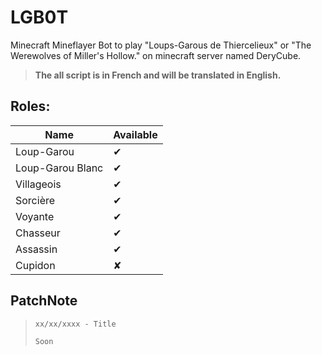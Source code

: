# LGB0T

Minecraft Mineflayer Bot to play "Loups-Garous de Thiercelieux" or "The Werewolves of Miller's Hollow." on minecraft server named DeryCube.

> **The all script is in French and will be translated in English.**

## Roles:

| Name             | Available |
|------------------|----------|
| Loup-Garou       | ✔        |
| Loup-Garou Blanc | ✔        |
| Villageois       | ✔        |
| Sorcière         | ✔        |
| Voyante          | ✔        |
| Chasseur         | ✔        |
| Assassin         | ✔        |
| Cupidon          | ✘        |

## PatchNote

> `xx/xx/xxxx - Title`
> ```md
> Soon
> ```